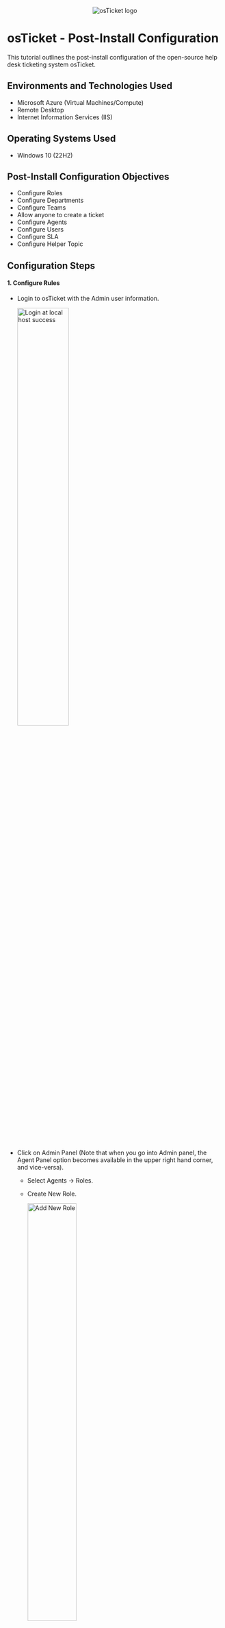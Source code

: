 <p align="center">
<img src="https://i.imgur.com/Clzj7Xs.png" alt="osTicket logo"/>
</p>

<h1>osTicket - Post-Install Configuration</h1>
This tutorial outlines the post-install configuration of the open-source help desk ticketing system osTicket.<br />




<h2>Environments and Technologies Used</h2>

- Microsoft Azure (Virtual Machines/Compute)
- Remote Desktop
- Internet Information Services (IIS)

<h2>Operating Systems Used </h2>

- Windows 10</b> (22H2)


<h2>Post-Install Configuration Objectives</h2>

- Configure Roles
- Configure Departments
- Configure Teams
- Allow anyone to create a ticket
- Configure Agents
- Configure Users
- Configure SLA
- Configure Helper Topic

<h2>Configuration Steps</h2>


<h4>1. Configure Rules </h4>

- Login to osTicket with the Admin user information.

    <img width="50%" hieght ="50%" alt="Login at local host success" src="https://github.com/s-evelyn/osTicket-PostInstallConfig/assets/53543374/c93a683b-b330-424b-97bd-d2606db2cbe1">

- Click on Admin Panel (Note that when you go into Admin panel, the Agent Panel option becomes available in the upper right hand corner, and vice-versa).
    - Select Agents -> Roles.
    - Create New Role.
          
       <img width="50%" hieght ="50%"  alt="Add New Role" src="https://github.com/s-evelyn/osTicket-PostInstallConfig/assets/53543374/83c42ba2-9fc0-4d32-a040-73395a3834e3">

    - Create a Supreme Admin Role.
  
       <img width="50%" hieght ="50%"  alt="Add Supreme Admin" src="https://github.com/s-evelyn/osTicket-PostInstallConfig/assets/53543374/71552f42-74a3-45f0-afde-fa2a10d37849">
       
    - Click on the Permisssions tab and Enable all Permissions for Tickets, Tasks and Knowledgebase, once complete click Add Role.
      
       <img align = "top" width="32%" hieght ="32%" alt="Sup Admin pt 2" src="https://github.com/s-evelyn/osTicket-PostInstallConfig/assets/53543374/6d404614-3e7a-4e15-9a8e-1140cd33ee29">

       <img align = "top" width="32%" hieght ="32%"  alt="Sup Admin pt 3" src="https://github.com/s-evelyn/osTicket-PostInstallConfig/assets/53543374/c477bfe0-92d7-459e-96f4-f1d01c04929a">
        
      <img width="32%" hieght ="32%" align = "top"  alt="Sup Admin pt 4" src="https://github.com/s-evelyn/osTicket-PostInstallConfig/assets/53543374/8a096fdd-2db2-408d-a3f7-cdde6143e91c">



</p>

<br />

-----------------------------------------------------------------------------------------------------------------------------------------------

<h4>2. Configure Departments</h4>

- In the Admin Panel, Select Agents,and then Departments.
  - Create new Department.  
     
    <img width="50%" hieght ="50%" align = "top" width="658" alt="Create New Department" src="https://github.com/s-evelyn/osTicket-PostInstallConfig/assets/53543374/a3348454-4683-462a-952e-0fc2becc68a5">

  - Create System Administrator Department.
        
      <img width="50%" hieght ="50%"  align = "top" alt="Sys Admin Dpt created" src="https://github.com/s-evelyn/osTicket-PostInstallConfig/assets/53543374/a5b8865a-73c8-4559-ae91-5a88973e7b26">


----------------------------------------------------------------------------------------------------------------------------------------

<h4>3. Configure Teams</h4>
   
- In the Admin Panel, select Agents, and then Teams.
    - Create New Teams.

        <img width="50%" hieght ="50%" alt="Add Teams" src="https://github.com/s-evelyn/osTicket-PostInstallConfig/assets/53543374/9bc80ffd-45a4-44a3-837b-220c97883f09">
        
    - Create Team called Level II Support.
      
       <img width="50%" hieght ="50%" alt="Level II Support creation Plus add member" src="https://github.com/s-evelyn/osTicket-PostInstallConfig/assets/53543374/c5232f89-6b79-4c05-b322-e6d01b0e4ec4">

    - Add a member to that team by selecting the member tab, and thten selecting an agent.

        <img width="50%" hieght ="50%" alt="add member to teams" src="https://github.com/s-evelyn/osTicket-PostInstallConfig/assets/53543374/2056fc9d-7f2e-403c-a0e0-2b0e37903ab0">

----------------------------------------------------------------------------------------------------------------------------------------------

<h4> 4. Make Sure That Anyone Can Register </h4>

   - In the Admin Panel.
   - Go to Settings, then users and then user settings.
       - Verify that in the registration required section, the box is NOT checked.
          
          <img width="50%" hieght ="50%" alt="Make sure anyone can register" src="https://github.com/s-evelyn/osTicket-PostInstallConfig/assets/53543374/6d4923bc-c83a-4eac-925c-45b5c01b725f">


---------------------------------------------------------------------------------------------------------------------------------------------------

<h4>5. Configure Agents </h4>

   - In the Admin Panel, select the Agents, and then Agents.
   - Click Add New Agent, give your agent a name and an email address.
   - Click set password.

      <img width="50%" hieght ="50%" alt="Set Password for New Agent" src="https://github.com/s-evelyn/osTicket-PostInstallConfig/assets/53543374/8881d1be-c444-4e67-9e9d-a42279c3dbc6">


   - For the purpose of this tutorial unclick " Send the agent a password reset". Then unclick  " Require Password Change at next login". Note that this is not best practice when in a work environment, but only for the purpose of this tutorial. Type in a password that you can remember, and click Set.
     
      <img width="50%" hieght ="50%" alt="New Agent 2" src="https://github.com/s-evelyn/osTicket-PostInstallConfig/assets/53543374/e9e43040-bff3-4a7e-9bfa-790a2b685ced">
      
   - Click on the Access tab, and assign your new agent to the System Administrator Department and give them full access. Give this Agent extended access to the Support department. Click Create once completed.
  
     <img width="50%" hieght ="50%" alt="new agent 3" src="https://github.com/s-evelyn/osTicket-PostInstallConfig/assets/53543374/4db08ac2-d5b8-4135-823d-ff7ff504d807">
  
     
 -------------------------------------------------------------------------------------------------------------------------------------------------------------------

<h4>6. Configure Users</h4> 

- Navigate to the Agents Panel.

  <img width="50%" hieght ="50%" alt="Create User" src="https://github.com/s-evelyn/osTicket-PostInstallConfig/assets/53543374/31bbe2e8-328b-43c0-90f0-e9d5ae1a4efa">

    - Click Users, and then User Directory.
    - Click Create a New User.
   
      <img width="50%" hieght ="50%" alt="new user 2" src="https://github.com/s-evelyn/osTicket-PostInstallConfig/assets/53543374/97c62ce5-0159-493c-bc01-49119924f43d">
   
    - Put in an email address for the user as well as their full name.
    - Click "Add User".
      
        <img width="50%" hieght ="50%" alt="new user 3" src="https://github.com/s-evelyn/osTicket-PostInstallConfig/assets/53543374/4bd907d7-8851-401e-95db-9cec4176f8d3">

      ---------------------------------------------------------------------------------------------------------------------------------------------------

<h4>7. Configure SLA (Service Level Agreements) </h4>

- Navigate to the Admin Panel.
- Click on the Manage tab and then SLA.

    <img width="50%" hieght ="50%" alt="add sla 2" src="https://github.com/s-evelyn/osTicket-PostInstallConfig/assets/53543374/6c95474c-77e2-47d4-8b74-c844b3b0019a">

- In our example we are going to create and SLA titles SEV-A with a Grace period of 1 hour on a 24/7 schedule
     
    <img width="50%" hieght ="50%" alt="Add SLA" src="https://github.com/s-evelyn/osTicket-PostInstallConfig/assets/53543374/62a2e423-4e16-49bb-8982-f93a0b3386b8">

- Create 3 more SLA with the following grace periods and schedules.
  -  Sev-B (4 hours, 24/7).
  -  Sev-C (8 hours, Business Hours).
          
   ----------------------------------------------------------------------------------------------------------------------------------------------------------

<h4> 8. Configure Help Topics </h4>

- Navigate to the Admin Panel, click the Manage tab and then Help Topics.
- Click "Add New Help Topics".

    <img width="50%" hieght ="50%" alt="Add Help Topics" src="https://github.com/s-evelyn/osTicket-PostInstallConfig/assets/53543374/b4d0dd33-e444-4f71-a85e-0b0105e614c5">

- Add a Help Topic called Business Critical Outage, Click Add Topic when completed.

    <img width="50%" hieght ="50%" alt="add help topics 2" src="https://github.com/s-evelyn/osTicket-PostInstallConfig/assets/53543374/65eb8b98-d8bd-4b36-a5c9-b691267ef5d2">

- Continue to add the following Help Topics:
    - Personal Computer Issues
    - Equipment Request
    - Password Reset


<h2>osTicket Documentation</h2>

Links to Documentation in osTicket for the configurations above:

- [Roles](https://docs.osticket.com/en/latest/Admin/Agents/Roles.html)
- [Departments](https://docs.osticket.com/en/latest/Admin/Agents/Departments.html)
- [Teams](https://docs.osticket.com/en/latest/Admin/Agents/Teams.html)
- [Agents](https://docs.osticket.com/en/latest/Admin/Agents/Agents.html)
- [Users](https://docs.osticket.com/en/latest/Agent/Users/User%20Directory.html)
- [SLA](https://docs.osticket.com/en/latest/Admin/Manage/SLA%20Plans.html)
- [Help Topics](https://docs.osticket.com/en/latest/Admin/Manage/Help%20Topic.html)

